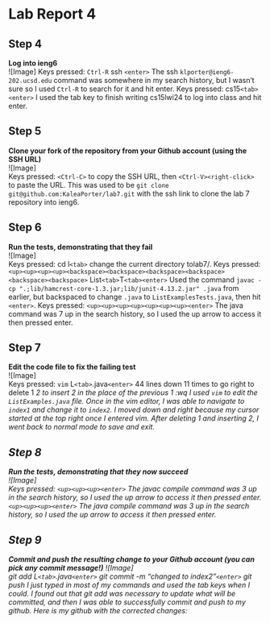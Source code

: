 # Lab Report 4

## Step 4
**Log into ieng6**  
![Image]
Keys pressed: `Ctrl-R` ssh `<enter>`
The ssh `klporter@ieng6-202.ucsd.edu` command was somewhere in my search history, but I wasn’t sure so I used `Ctrl-R` to search for it and hit enter. 
Keys pressed: cs15`<tab><enter>`
I used the tab key to finish writing cs15lwi24 to log into class and hit enter.


## Step 5
**Clone your fork of the repository from your Github account (using the SSH URL)**  
![Image]  
Keys pressed: `<Ctrl-C>` to copy the SSH URL, then `<Ctrl-V><right-click>` to paste the URL. 
This was used to be `git clone git@github.com:KaleaPorter/lab7.git` with the ssh link to clone the lab 7 repository into ieng6.  

## Step 6  
**Run the tests, demonstrating that they fail**  
![Image]  
Keys pressed: cd l`<tab>` 
change the current directory tolab7/.
Keys pressed: `<up><up><up><up><backspace><backspace><backspace><backspace><backspace><backspace>` List`<tab>`T`<tab><enter>`
Used the command `javac -cp ".;lib/hamcrest-core-1.3.jar;lib/junit-4.13.2.jar" .java` from earlier, but backspaced to change `.java` to `ListExamplesTests.java`, then hit `<enter>`.
Keys pressed: `<up><up><up><up><up><up><up><enter>`
The java command was 7 up in the search history, so I used the up arrow to access it then pressed enter.


## Step 7  
**Edit the code file to fix the failing test**  
![Image]  
Keys pressed: `vim` L`<tab>`.java`<enter>`
<j> 44 lines down
<l> 11 times to go right
<x> to delete 1
<i>2 to insert 2 in the place of the previous 1
:wq<enter>
I used `vim` to edit the `ListExamples.java` file. Once in the vim editor, I was able to navigate to `index1` and change it to `index2`. I moved down and right because my cursor started at the top right once I entered vim. After deleting 1 and inserting 2, I went back to normal mode to save and exit. 


## Step 8  
**Run the tests, demonstrating that they now succeed**  
![Image]  
Keys pressed: `<up><up><up><enter>`
The javac compile command was 3 up in the search history, so I used the up arrow to access it then pressed enter.
`<up><up><up><enter>`
The java compile command was 3 up in the search history, so I used the up arrow to access it then pressed enter.


## Step 9  
**Commit and push the resulting change to your Github account (you can pick any commit message!)**
![Image]  
git add L`<tab>`.java`<enter>`
git commit -m “changed to index2”`<enter>`
git push
I just typed in most of my commands and used the tab keys when I could. I found out that git add was necessary to update what will be committed, and then I was able to successfully commit and push to my github. Here is my github with the corrected changes:

